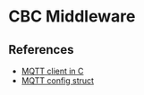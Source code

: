 # CBC Middleware

## References

- [MQTT client in C](<https://github.com/eclipse/mosquitto/blob/master/client/pub_client.c>)
- [MQTT config struct](<https://github.com/eclipse/mosquitto/blob/master/client/client_shared.h>)
